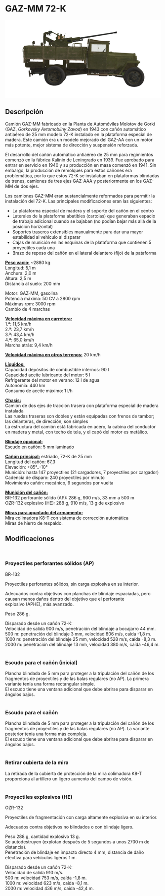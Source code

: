 # GAZ-MM 72-K  
  
![gaz-mm-72k](../images/gaz-mm-72k.png)  
  
## Descripción  
  
Camión GAZ-MM fabricado en la Planta de Automóviles Molotov de Gorki (GAZ, <i>Gorkovsky Avtomobilny Zavod</i>) en 1943 con cañón automático antiaéreo de 25 mm modelo 72-K instalado en la plataforma especial de madera. Este camión era un modelo mejorado del GAZ-AA con un motor más potente, mejor sistema de dirección y suspensión reforzada.  
  
El desarrollo del cañón automático antiaéreo de 25 mm para regimientos comenzó en la fábrica Kalinin de Leningrado en 1939. Fue aprobado para entrar en servicio en 1940 y su producción en masa comenzó en 1941. Sin embargo, la producción de remolques para estos cañones era problemática, por lo que estos 72-K se instalaban en plataformas  blindadas de trenes, camiones de tres ejes GAZ-AAA y posteriormente en los GAZ-MM de dos ejes.  
  
Los camiones GAZ-MM eran sustancialmente reformados para permitir la instalación del 72-K. Las principales modificaciones eran las siguientes:  
- La plataforma especial de madera y el soporte del cañón en el centro  
- Laterales de la plataforma abatibles (cartolas) que generaban espacio de trabajo adicional cuando se  bajaban (no podían bajar más allá de la posición horizontal)  
- Soportes traseros extensibles manualmente para dar una mayor estabilidad al vehículo al disparar  
- Cajas de munición en las esquinas de la plataforma que contienen 5 proyectiles cada una  
- Brazo de reposo del cañón en el lateral delantero (fijo) de la pataforma  
  
<b><u>Peso vacío:</u></b> ~2880 kg  
Longitud: 5,1 m  
Anchura: 2,0 m  
Altura: 2,5 m  
Distancia al suelo: 200 mm  
  
Motor: GAZ-MM, gasolina  
Potencia máxima: 50 CV a 2800 rpm  
Máximas rpm: 3000 rpm  
Cambio de 4 marchas  
  
<b><u>Velocidad máxima en carretera:</u></b>  
1.ª: 11,5 km/h  
2.ª: 23,7 km/h  
3.ª: 43,4 km/h  
4.ª: 65,0 km/h  
Marcha atrás: 9,4 km/h  
  
<b><u>Velocidad máxima en otros terrenos:</u></b> 20 km/h  
  
<b><u>Líquidos:</u></b>  
Capacidad depósitos de combustible internos: 90 l  
Capacidad aceite lubricante del motor: 5 l  
Refrigerante del motor en verano: 12 l de agua  
Autonomía: 440 km  
Consumo de aceite máximo: 1 l/h  
  
<b><u>Chasis:</u></b>  
Camión de dos ejes de tracción trasera con plataforma especial de madera instalada  
Las ruedas traseras son dobles y están equipadas con frenos de tambor; las delanteras, de dirección, son simples  
La estructura del camión está fabricada en acero, la cabina del conductor en madera y metal, con techo de tela, y el capó del motor es metálico.  
  
<b><u>Blindaje opcional:</u></b>  
Escudo en cañón: 5 mm laminado  
  
<b><u>Cañón principal:</u></b> estriado, 72-K de 25 mm  
Longitud del cañón: 67,3  
Elevación: +85°..-10°  
Munición: hasta 147 proyectiles (21 cargadores, 7 proyectiles por cargador)  
Cadencia de disparo: 240 proyectiles por minuto  
Movimiento cañón: mecánico, 9 segundos por vuelta  
  
<b><u>Munición del cañón:</u></b>  
BR-132 perforante sólido (AP): 286 g, 900 m/s, 33 mm a 500 m  
OZR-132 explosivo (HE): 288 g, 910 m/s, 13 g de explosivo  
  
<b><u>Miras para apuntado del armamento:</u></b>  
Mira colimadora K8-T con sistema de corrección automática  
Miras de hierro de respaldo.  
  
## Modificaciones  
  ﻿
  
### Proyectiles perforantes sólidos (AP)  
  
BR-132  
  
Proyectiles perforantes sólidos, sin carga explosiva en su interior.  
  
Adecuados contra objetivos con planchas de blindaje espaciadas, pero causan menos daños dentro del objetivo que el perforante explosivo (APHE), más avanzado.  
  
Peso 286 g.  
  
Disparado desde un cañón 72-K:  
Velocidad de salida 900 m/s, penetración del blindaje a bocajarro 44 mm.  
500 m: penetración del blindaje 3 mm, velocidad 806 m/s, caída -1,8 m.  
1000 m: penetración del blindaje 25 mm, velocidad 528 m/s, caída -8,3 m.  
2000 m: penetración del blindaje 13 mm, velocidad 380 m/s, caída -46,4 m.  
  ﻿
  
### Escudo para el cañón (inicial)  
  
Plancha blindada de 5 mm para proteger a la tripulación del cañón de los fragmentos de proyectiles y de las balas regulares (no AP). La primera variante tenía una forma rectangular simple.  
El escudo tiene una ventana adicional que debe abrirse para disparar en ángulos bajos.  
  ﻿
  
### Escudo para el cañón  
  
Plancha blindada de 5 mm para proteger a la tripulación del cañón de los fragmentos de proyectiles y de las balas regulares (no AP). La variante posterior tenía una forma más compleja.  
El escudo tiene una ventana adicional que debe abrirse para disparar en ángulos bajos.  
  ﻿
  
### Retirar cubierta de la mira  
  
La retirada de la cubierta de protección de la mira colimadora K8-T proporciona al artillero un ligero aumento del campo de visión.  
  ﻿
  
### Proyectiles explosivos (HE)  
  
OZR-132  
  
Proyectiles de fragmentación con carga altamente explosiva en su interior.  
  
Adecuados contra objetivos no blindados o con blindaje ligero.  
  
Peso 288 g, cantidad explosivo 13 g.  
Se autodestruyen (explotan después de 5 segundos a unos 2700 m de distancia).  
Penetración de blindaje en impacto directo 4 mm, distancia de daño efectiva para vehículos ligeros 1 m.  
  
Disparado desde un cañón 72-K:  
Velocidad de salida 910 m/s.  
500 m: velocidad 753 m/s, caída -1,8 m.  
1000 m: velocidad 623 m/s, caída -8,1 m.  
2000 m: velocidad 436 m/s, caída -42,4 m.  
